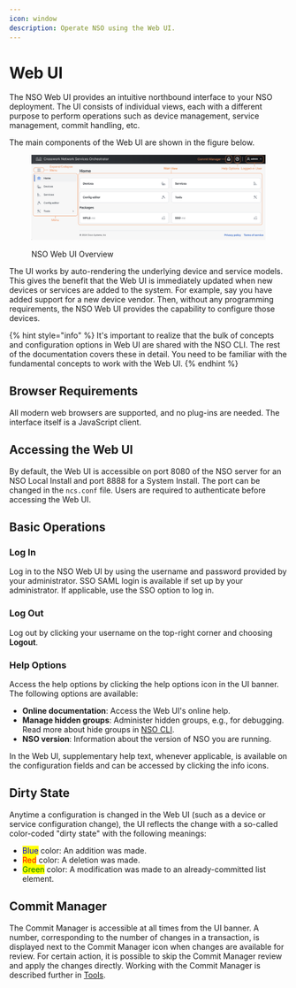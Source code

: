 ```yaml
---
icon: window
description: Operate NSO using the Web UI.
---
```


# Web UI

The NSO Web UI provides an intuitive northbound interface to your NSO deployment. The UI consists of individual views, each with a different purpose to perform operations such as device management, service management, commit handling, etc.

The main components of the Web UI are shown in the figure below.

<figure><img src="../../images/nsowebui.png" alt=""><figcaption><p>NSO Web UI Overview</p></figcaption></figure>

The UI works by auto-rendering the underlying device and service models. This gives the benefit that the Web UI is immediately updated when new devices or services are added to the system. For example, say you have added support for a new device vendor. Then, without any programming requirements, the NSO Web UI provides the capability to configure those devices.

{% hint style="info" %}
It's important to realize that the bulk of concepts and configuration options in Web UI are shared with the NSO CLI. The rest of the documentation covers these in detail. You need to be familiar with the fundamental concepts to work with the Web UI.
{% endhint %}

## Browser Requirements <a href="#d5e5676" id="d5e5676"></a>

All modern web browsers are supported, and no plug-ins are needed. The interface itself is a JavaScript client.

## Accessing the Web UI <a href="#d5e5679" id="d5e5679"></a>

By default, the Web UI is accessible on port 8080 of the NSO server for an NSO Local Install and port 8888 for a System Install. The port can be changed in the `ncs.conf` file. Users are required to authenticate before accessing the Web UI.

## Basic Operations <a href="#d5e5683" id="d5e5683"></a>

### **Log In**

Log in to the NSO Web UI by using the username and password provided by your administrator. SSO SAML login is available if set up by your administrator. If applicable, use the SSO option to log in.

### **Log Out**

Log out by clicking your username on the top-right corner and choosing **Logout**.

### **Help Options**

Access the help options by clicking the help options icon in the UI banner. The following options are available:

* **Online documentation**: Access the Web UI's online help.
* **Manage hidden groups**: Administer hidden groups, e.g., for debugging. Read more about hide groups in [NSO CLI](../cli/introduction-to-nso-cli.md).
* **NSO version**: Information about the version of NSO you are running.

In the Web UI, supplementary help text, whenever applicable, is available on the configuration fields and can be accessed by clicking the info icons.

## Dirty State&#x20;

Anytime a configuration is changed in the Web UI (such as a device or service configuration change), the UI reflects the change with a so-called color-coded "dirty state" with the following meanings:

* <mark style="color:blue;">Blue</mark> color: An addition was made.
* <mark style="color:red;">Red</mark> color: A deletion was made.
* <mark style="color:green;">Green</mark> color: A modification was made to an already-committed list element.

## Commit Manager <a href="#d5e5718" id="d5e5718"></a>

The Commit Manager is accessible at all times from the UI banner. A number, corresponding to the number of changes in a transaction, is displayed next to the Commit Manager icon when changes are available for review. For certain action, it is possible to skip the Commit Manager review and apply the changes directly. Working with the Commit Manager is described further in [Tools](tools.md).
